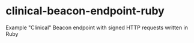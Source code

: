 # clinical-beacon-endpoint-ruby
Example "Clinical" Beacon endpoint with signed HTTP requests written in Ruby
